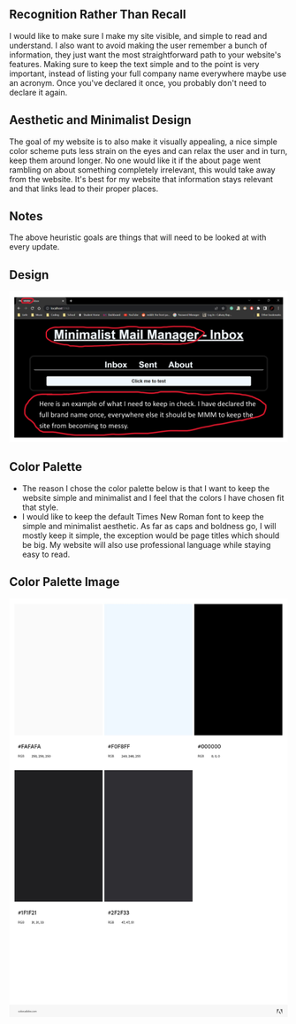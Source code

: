 ## Recognition Rather Than Recall ##
I would like to make sure I make my site visible, and simple to read and understand. I also want to avoid making the user remember a bunch of information, they just want the most straightforward path to your website's features. Making sure to keep the text simple and to the point is very important, instead of listing your full company name everywhere maybe use an acronym. Once you've declared it once, you probably don't need to declare it again.
## Aesthetic and Minimalist Design ##
The goal of my website is to also make it visually appealing, a nice simple color scheme puts less strain on the eyes and can relax the user and in turn, keep them around longer. No one would like it if the about page went rambling on about something completely irrelevant, this would take away from the website. It's best for my website that information stays relevant and that links lead to their proper places.
## Notes ##
The above heuristic goals are things that will need to be looked at with every update.
## Design ##
![heuristic design](./heuristicImage.png "heuristic design")
## Color Palette ##
* The reason I chose the color palette below is that I want to keep the website simple and minimalist and I feel that the colors I have chosen fit that style.
* I would like to keep the default Times New Roman font to keep the simple and minimalist aesthetic. As far as caps and boldness go, I will mostly keep it simple, the exception would be page titles which should be big. My website will also use professional language while staying easy to read.  
## Color Palette Image ##
![color palette](./colorPalette.png "color palette")